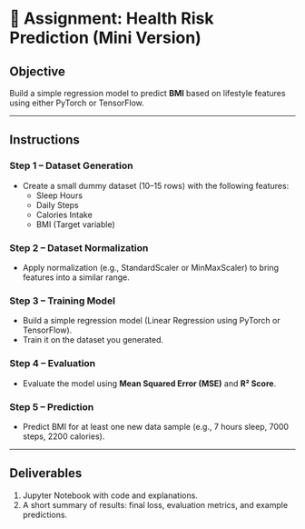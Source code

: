 # 📝 Assignment: Health Risk Prediction (Mini Version)

## Objective  
Build a simple regression model to predict **BMI** based on lifestyle features using either PyTorch or TensorFlow.

---

## Instructions  

### Step 1 – Dataset Generation  
- Create a small dummy dataset (10–15 rows) with the following features:  
  - Sleep Hours  
  - Daily Steps  
  - Calories Intake  
  - BMI (Target variable)

### Step 2 – Dataset Normalization  
- Apply normalization (e.g., StandardScaler or MinMaxScaler) to bring features into a similar range.

### Step 3 – Training Model  
- Build a simple regression model (Linear Regression using PyTorch or TensorFlow).  
- Train it on the dataset you generated.

### Step 4 – Evaluation  
- Evaluate the model using **Mean Squared Error (MSE)** and **R² Score**.

### Step 5 – Prediction  
- Predict BMI for at least one new data sample (e.g., 7 hours sleep, 7000 steps, 2200 calories).

---

## Deliverables  
1. Jupyter Notebook with code and explanations.  
2. A short summary of results: final loss, evaluation metrics, and example predictions.
  
